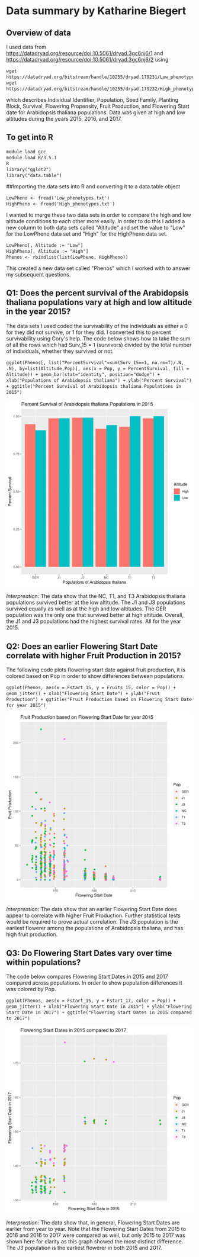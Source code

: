 # Data summary by Katharine Biegert

## Overview of data
I used data from https://datadryad.org/resource/doi:10.5061/dryad.3gc6nj6/1 and https://datadryad.org/resource/doi:10.5061/dryad.3gc6nj6/2 using
```
wget https://datadryad.org/bitstream/handle/10255/dryad.179231/Low_phenotypes.txt
wget https://datadryad.org/bitstream/handle/10255/dryad.179232/High_phenotypes.txt
```
which describes Individual Identifier, Population, Seed Family, Planting Block, Survival, Flowering Propensity, Fruit Production, and Flowering Start date for Arabidopsis thaliana populations. Data was given at high and low altitudes during the years 2015, 2016, and 2017.

## To get into R
```
module load gcc
module load R/3.5.1
R
library("gglot2")
library("data.table")
```
##Importing the data sets into R and converting it to a data.table object
```
LowPheno <- fread('Low_phenotypes.txt')
HighPheno <- fread('High_phenotypes.txt')
```
I wanted to merge these two data sets in order to compare the high and low altitude conditions to each other more easily. In order to do this I added a new column to both data sets called "Altitude" and set the value to "Low" for the LowPheno data set and "High" for the HighPheno data set.
```
LowPheno[, Altitude := "Low"]
HighPheno[, Altitude := "High"]
Phenos <- rbindlist(list(LowPheno, HighPheno))
```
This created a new data set called "Phenos" which I worked with to answer my subsequent questions.

## Q1: Does the percent survival of the Arabidopsis thaliana populations vary at high and low altitude in the year 2015?

The data sets I used coded the survivability of the individuals as either a 0 for they did not survive, or 1 for they did. I converted this to percent survivability using Cory's help. The code below shows how to take the sum of all the rows which had Surv_15 = 1 (survivors) divided by the total number of individuals, whether they survived or not.
```
ggplot(Phenos[, list("PercentSurvival"=sum(Surv_15==1, na.rm=T)/.N, .N), by=list(Altitude,Pop)], aes(x = Pop, y = PercentSurvival, fill = Altitude)) + geom_bar(stat="identity", position="dodge") + xlab("Populations of Arabidopsis thaliana") + ylab("Percent Survival") + ggtitle("Percent Survival of Arabidopsis thaliana Populations in 2015")
```

![](g1.png)

*Interpreation*: The data show that the NC, T1, and T3 Arabidopsis thaliana populations survived better at the low altitude. The J1 and J3 populations survived equally as well as at the high and low altitudes. The GER population was the only one that survived better at high altitude. Overall, the J1 and J3 populations had the highest survival rates. All for the year 2015.

## Q2: Does an earlier Flowering Start Date correlate with higher Fruit Production in 2015?

The following code plots flowering start date against fruit production, it is colored based on Pop in order to show differences between populations.  
```
ggplot(Phenos, aes(x = Fstart_15, y = Fruits_15, color = Pop)) + geom_jitter() + xlab("Flowering Start Date") + ylab("Fruit Production") + ggtitle("Fruit Production based on Flowering Start Date for year 2015")
```

![](g2.png)

*Interpreation*: The data show that an earlier Flowering Start Date does appear to correlate with higher Fruit Production. Further statistical tests would be required to prove actual correlation. The J3 population is the earliest flowerer among the populations of Arabidopsis thaliana, and has high fruit production.

## Q3: Do Flowering Start Dates vary over time within populations?

The code below compares Flowering Start Dates in 2015 and 2017 compared across populations. In order to show population differences it was colored by Pop.

```
ggplot(Phenos, aes(x = Fstart_15, y = Fstart_17, color = Pop)) + geom_jitter() + xlab("Flowering Start Date in 2015") + ylab("Flowering Start Date in 2017") + ggtitle("Flowering Start Dates in 2015 compared to 2017")
```

![](g3.png)

*Interpreation*: The data show that, in general, Flowering Start Dates are earlier from year to year. Note that the Flowering Start Dates from 2015 to 2016 and 2016 to 2017 were compared as well, but only 2015 to 2017 was shown here for clarity as this graph showed the most distinct difference. The J3 population is the earliest flowerer in both 2015 and 2017.
